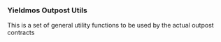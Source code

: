 ### Yieldmos Outpost Utils

This is a set of general utility functions to be used by the actual outpost contracts
